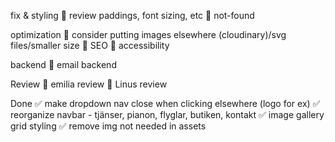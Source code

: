 fix & styling
🦋 review paddings, font sizing, etc
🦋 not-found

optimization
🦋 consider putting images elsewhere (cloudinary)/svg files/smaller size
🦋 SEO
🦋 accessibility

backend
🦋 email backend

Review
🦋 emilia review
🦋 Linus review

Done
✅ make dropdown nav close when clicking elsewhere (logo for ex)
✅ reorganize navbar - tjänser, pianon, flyglar, butiken, kontakt
✅ image gallery grid styling
✅ remove img not needed in assets

